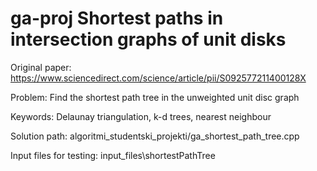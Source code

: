 # ga-proj Shortest paths in intersection graphs of unit disks

Original paper: https://www.sciencedirect.com/science/article/pii/S092577211400128X

Problem: Find the shortest path tree in the unweighted unit disc graph

Keywords: Delaunay triangulation, k-d trees, nearest neighbour

Solution path: algoritmi_studentski_projekti/ga_shortest_path_tree.cpp

Input files for testing: input_files\shortestPathTree

